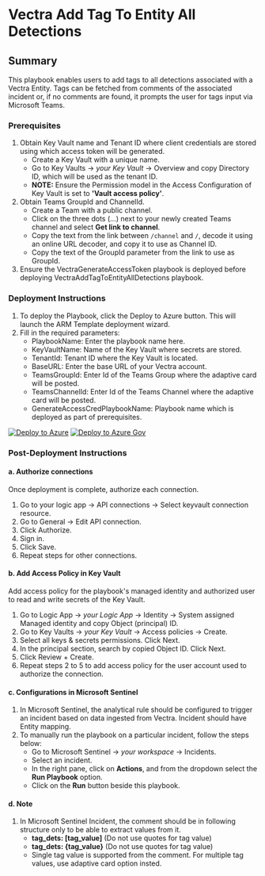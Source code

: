 # Vectra Add Tag To Entity All Detections

## Summary

This playbook enables users to add tags to all detections associated with a Vectra Entity. Tags can be fetched from comments of the associated incident or, if no comments are found, it prompts the user for tags input via Microsoft Teams.

### Prerequisites

1. Obtain Key Vault name and Tenant ID where client credentials are stored using which access token will be generated.
   - Create a Key Vault with a unique name.
   - Go to Key Vaults → *your Key Vault* → Overview and copy Directory ID, which will be used as the tenant ID.
   - **NOTE:** Ensure the Permission model in the Access Configuration of Key Vault is set to **'Vault access policy'**.
2. Obtain Teams GroupId and ChannelId.
   - Create a Team with a public channel.
   - Click on the three dots (...) next to your newly created Teams channel and select **Get link to channel**.
   - Copy the text from the link between `/channel` and `/`, decode it using an online URL decoder, and copy it to use as Channel ID.
   - Copy the text of the GroupId parameter from the link to use as GroupId.
3. Ensure the VectraGenerateAccessToken playbook is deployed before deploying VectraAddTagToEntityAllDetections playbook.

### Deployment Instructions

1. To deploy the Playbook, click the Deploy to Azure button. This will launch the ARM Template deployment wizard.
2. Fill in the required parameters:
   - PlaybookName: Enter the playbook name here.
   - KeyVaultName: Name of the Key Vault where secrets are stored.
   - TenantId: Tenant ID where the Key Vault is located.
   - BaseURL: Enter the base URL of your Vectra account.
   - TeamsGroupId: Enter Id of the Teams Group where the adaptive card will be posted.
   - TeamsChannelId: Enter Id of the Teams Channel where the adaptive card will be posted.
   - GenerateAccessCredPlaybookName: Playbook name which is deployed as part of prerequisites.

[![Deploy to Azure](https://aka.ms/deploytoazurebutton)](https://portal.azure.com/#create/Microsoft.Template/uri/https%3A%2F%2Fraw.githubusercontent.com%2FAzure%2FAzure-Sentinel%2Fmaster%2FSolutions%2FVectraXDR%2FPlaybooks%2FVectraAddTagToEntityAllDetections%2Fazuredeploy.json) [![Deploy to Azure Gov](https://aka.ms/deploytoazuregovbutton)](https://portal.azure.us/#create/Microsoft.Template/uri/https%3A%2F%2Fraw.githubusercontent.com%2FAzure%2FAzure-Sentinel%2Fmaster%2FSolutions%2FVectraXDR%2FPlaybooks%2FVectraAddTagToEntityAllDetections%2Fazuredeploy.json)

### Post-Deployment Instructions

#### a. Authorize connections

Once deployment is complete, authorize each connection.
1. Go to your logic app → API connections → Select keyvault connection resource.
2. Go to General → Edit API connection.
3. Click Authorize.
4. Sign in.
5. Click Save.
6. Repeat steps for other connections.

#### b. Add Access Policy in Key Vault

Add access policy for the playbook's managed identity and authorized user to read and write secrets of the Key Vault.
1. Go to Logic App → *your Logic App* → Identity → System assigned Managed identity and copy Object (principal) ID.
2. Go to Key Vaults → *your Key Vault* → Access policies → Create.
3. Select all keys & secrets permissions. Click Next.
4. In the principal section, search by copied Object ID. Click Next.
5. Click Review + Create.
6. Repeat steps 2 to 5 to add access policy for the user account used to authorize the connection.

#### c. Configurations in Microsoft Sentinel

1. In Microsoft Sentinel, the analytical rule should be configured to trigger an incident based on data ingested from Vectra. Incident should have Entity mapping.
2. To manually run the playbook on a particular incident, follow the steps below:
   - Go to Microsoft Sentinel → *your workspace* → Incidents.
   - Select an incident.
   - In the right pane, click on **Actions**, and from the dropdown select the **Run Playbook** option.
   - Click on the **Run** button beside this playbook.

#### d. Note

1. In Microsoft Sentinel Incident, the comment should be in following structure only to be able to extract values from it.
   * **tag_dets: [tag_value]** (Do not use quotes for tag value)
   * **tag_dets: {tag_value}** (Do not use quotes for tag value)
   * Single tag value is supported from the comment. For multiple tag values, use adaptive card option insted.